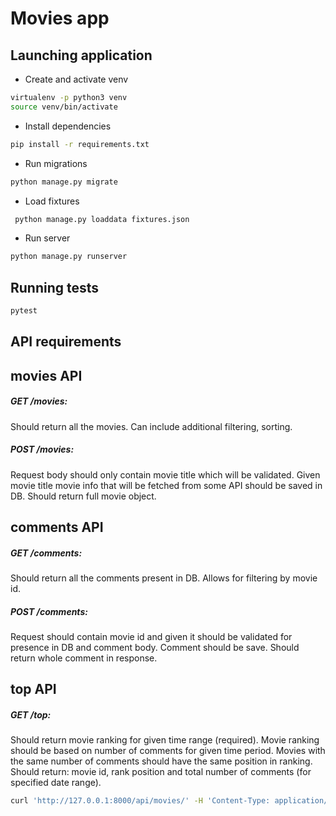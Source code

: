 # Movies app

## Launching application
- Create and activate venv
```bash
virtualenv -p python3 venv
source venv/bin/activate
```
- Install dependencies
```bash
pip install -r requirements.txt 
```
- Run migrations
```bash
python manage.py migrate
```
- Load fixtures
```bash
 python manage.py loaddata fixtures.json
```

- Run server
```bash
python manage.py runserver
```


## Running tests
```bash
pytest
```

## API requirements

## movies API
##### GET /movies: 
Should return all the movies. 
Can include additional filtering, sorting.
##### ​POST /movies:
Request body should only contain movie title which will be validated.
Given movie title movie info that will be fetched from some API should be saved in DB.
Should return full movie object.


## comments API
##### GET /comments: 
Should return all the comments present in DB.
Allows for filtering by movie id.
##### POST /comments:
Request should contain movie id and given it should be validated for presence in DB and comment body.
Comment should be save.
Should return whole comment in response.    
     
## top API
##### GET /top: 
Should return movie ranking for given time range (required).
Movie ranking should be based on number of comments for given time period.
Movies with the same number of comments should have the same position in ranking.
Should return: movie id, rank position and total number of comments (for specified date range).


```bash
curl 'http://127.0.0.1:8000/api/movies/' -H 'Content-Type: application/json' --data '{"title": "21 grams"}'
```